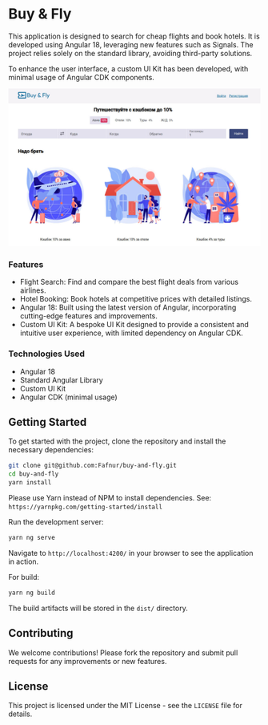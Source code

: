 # Buy & Fly

This application is designed to search for cheap flights and book hotels. It is developed using Angular 18, leveraging new features such as Signals. The project relies solely on the standard library, avoiding third-party solutions.

To enhance the user interface, a custom UI Kit has been developed, with minimal usage of Angular CDK components.

![image](public/images/project.jpg)

### Features
- Flight Search: Find and compare the best flight deals from various airlines.
- Hotel Booking: Book hotels at competitive prices with detailed listings.
- Angular 18: Built using the latest version of Angular, incorporating cutting-edge features and improvements.
- Custom UI Kit: A bespoke UI Kit designed to provide a consistent and intuitive user experience, with limited dependency on Angular CDK.

### Technologies Used
- Angular 18
- Standard Angular Library
- Custom UI Kit
- Angular CDK (minimal usage)

## Getting Started

To get started with the project, clone the repository and install the necessary dependencies:

```bash
git clone git@github.com:Fafnur/buy-and-fly.git
cd buy-and-fly
yarn install
```

Please use Yarn instead of NPM to install dependencies. See: `https://yarnpkg.com/getting-started/install`


Run the development server:

```bash
yarn ng serve
```

Navigate to `http://localhost:4200/` in your browser to see the application in action.

For build: 

```bash
yarn ng build
```

The build artifacts will be stored in the `dist/` directory.

## Contributing

We welcome contributions! Please fork the repository and submit pull requests for any improvements or new features.

## License

This project is licensed under the MIT License - see the `LICENSE` file for details.
